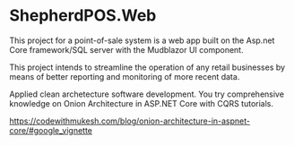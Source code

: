 # ShepherdPOS.Web
This project for a point-of-sale system is a web app built on the Asp.net Core framework/SQL server with the Mudblazor UI component.

This project intends to streamline the operation of any retail businesses by means of better reporting and monitoring of more recent data.

Applied clean archetecture software development. You try comprehensive knowledge on Onion Architecture in ASP.NET Core with CQRS tutorials.

https://codewithmukesh.com/blog/onion-architecture-in-aspnet-core/#google_vignette
